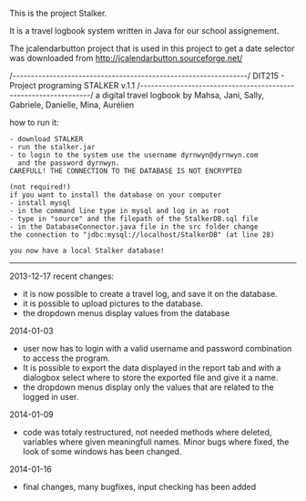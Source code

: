 This is the project Stalker.

It is a travel logbook system written in Java for our school assignement.

The jcalendarbutton project that is used in this project to get a date selector was downloaded from http://jcalendarbutton.sourceforge.net/



/*----------------------------------------------------------------*/
		DIT215 - Project programing
			STALKER v.1.1
/*----------------------------------------------------------------*/
a digital travel logbook
by Mahsa, Jani, Sally, Gabriele, Danielle, Mina, Aurélien


how to run it:

	- download STALKER
	- run the stalker.jar
	- to login to the system use the username dyrnwyn@dyrnwyn.com 
	  and the password dyrnwyn.
	CAREFULL! THE CONNECTION TO THE DATABASE IS NOT ENCRYPTED

	(not required!)
	if you want to install the database on your computer
	- install mysql
	- in the command line type in mysql and log in as root
	- type in "source" and the filepath of the StalkerDB.sql file
	- in the DatabaseConnector.java file in the src folder change
	the connection to "jdbc:mysql://localhost/StalkerDB" (at line 28)

	you now have a local Stalker database!
--------------------------------------------------------------------
2013-12-17
recent changes:

- it is now possible to create a travel log, and save it 
  on the database.
- it is possible to upload pictures to the database.
- the dropdown menus display values from the database

2014-01-03

- user now has to login with a valid username and 
  password combination to access the program.
- It is possible to export the data displayed in the report tab
  and with a dialogbox select where to store the exported
  file and give it a name.
- the dropdown menus display only the values that are related 
  to the logged in user.

2014-01-09
- code was totaly restructured, not needed methods where deleted,
  variables where given meaningfull names. Minor bugs where fixed,
  the look of some windows has been changed. 

2014-01-16
- final changes, many bugfixes, input checking has been added

